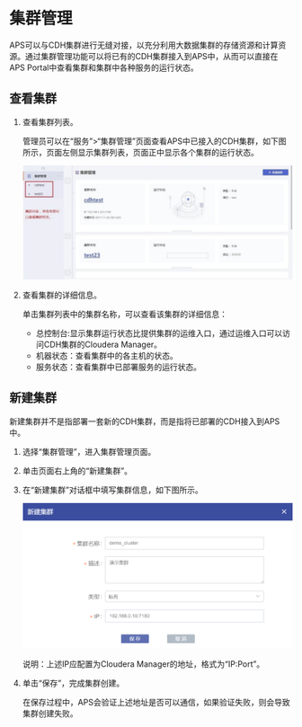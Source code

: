 # 集群管理

APS可以与CDH集群进行无缝对接，以充分利用大数据集群的存储资源和计算资源。通过集群管理功能可以将已有的CDH集群接入到APS中，从而可以直接在APS Portal中查看集群和集群中各种服务的运行状态。

## 查看集群

1. 查看集群列表。

    管理员可以在“服务”>“集群管理”页面查看APS中已接入的CDH集群，如下图所示，页面左侧显示集群列表，页面正中显示各个集群的运行状态。
    
    ![](/admin_guide/fig/fig_03.jpg)
    
2. 查看集群的详细信息。
    
    单击集群列表中的集群名称，可以查看该集群的详细信息：
    * 总控制台:显示集群运行状态比提供集群的运维入口，通过运维入口可以访问CDH集群的Cloudera Manager。
    * 机器状态：查看集群中的各主机的状态。
    * 服务状态：查看集群中已部署服务的运行状态。

## 新建集群 
新建集群并不是指部署一套新的CDH集群，而是指将已部署的CDH接入到APS中。

1. 选择“集群管理”，进入集群管理页面。
2. 单击页面右上角的“新建集群”。
3. 在“新建集群”对话框中填写集群信息，如下图所示。

    ![](/admin_guide/fig/fig_04.png)
    
    说明：上述IP应配置为Cloudera Manager的地址，格式为“IP:Port”。
4. 单击“保存”，完成集群创建。
    
    在保存过程中，APS会验证上述地址是否可以通信，如果验证失败，则会导致集群创建失败。 